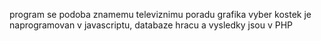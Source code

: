 program se podoba znamemu televiznimu poradu
grafika vyber kostek je naprogramovan v javascriptu, databaze hracu a vysledky jsou v PHP